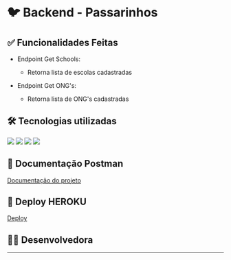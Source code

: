 # 🐦 Backend - Passarinhos


## ✅ Funcionalidades Feitas

* Endpoint Get Schools:
    * Retorna lista de escolas cadastradas
    
* Endpoint Get ONG's:
    * Retorna lista de ONG's cadastradas

<h2> 🛠️ Tecnologias utilizadas </h2>

<img src="https://img.shields.io/badge/-TypeScript-black"> <img src="https://img.shields.io/badge/-NodeJS-black"> <img src="https://img.shields.io/badge/-MySQL-black"> <img src="https://img.shields.io/badge/express-black">

## 📝 Documentação Postman

[Documentação do projeto](https://documenter.getpostman.com/view/17587459/UyrGBtwj)


## 🚀 Deploy HEROKU

[Deploy](https://passarinhos.herokuapp.com)

## 👷‍♀️ Desenvolvedora



<hr/>


